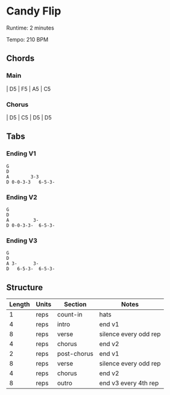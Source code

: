 Candy Flip
===========

Runtime: 2 minutes

Tempo: 210 BPM

Chords
------

### Main

| D5 | F5 | A5 | C5

### Chorus

| D5 | C5 | D5 | D5

Tabs
----

### Ending V1

```
G
D
A        3-3
D 0-0-3-3   6-5-3-
```

### Ending V2

```
G
D
A         3-
D 0-0-3-3-  6-5-3-
```

### Ending V3

```
G
D
A 3-      3-
D   6-5-3-  6-5-3-
```

Structure
---------

| Length | Units | Section      | Notes                        |
|--------|-------|--------------|------------------------------|
| 1      | reps  | count-in     | hats                         |
| 4      | reps  | intro        | end v1                       |
| 8      | reps  | verse        | silence every odd rep        |
| 4      | reps  | chorus       | end v2                       |
| 2      | reps  | post-chorus  | end v1                       |
| 8      | reps  | verse        | silence every odd rep        |
| 4      | reps  | chorus       | end v2                       |
| 8      | reps  | outro        | end v3 every 4th rep         |

